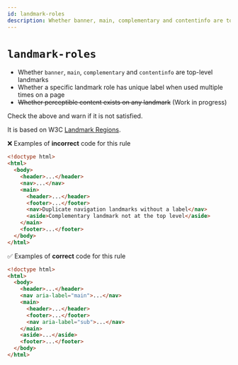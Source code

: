 ```yaml
---
id: landmark-roles
description: Whether banner, main, complementary and contentinfo are top-level landmarks. Whether a specific landmark role has unique label when used multiple times on a page
---
```


# `landmark-roles`

- Whether `banner`, `main`, `complementary` and `contentinfo` are top-level landmarks
- Whether a specific landmark role has unique label when used multiple times on a page
- ~~Whether perceptible content exists on any landmark~~ (Work in progress)

Check the above and warn if it is not satisfied.

It is based on W3C [Landmark Regions](https://www.w3.org/WAI/ARIA/apg/practices/landmark-regions/).

❌ Examples of **incorrect** code for this rule

```html
<!doctype html>
<html>
  <body>
    <header>...</header>
    <nav>...</nav>
    <main>
      <header>...</header>
      <footer>...</footer>
      <nav>Duplicate navigation landmarks without a label</nav>
      <aside>Complementary landmark not at the top level</aside>
    </main>
    <footer>...</footer>
  </body>
</html>
```

✅ Examples of **correct** code for this rule

```html
<!doctype html>
<html>
  <body>
    <header>...</header>
    <nav aria-label="main">...</nav>
    <main>
      <header>...</header>
      <footer>...</footer>
      <nav aria-label="sub">...</nav>
    </main>
    <aside>...</aside>
    <footer>...</footer>
  </body>
</html>
```
